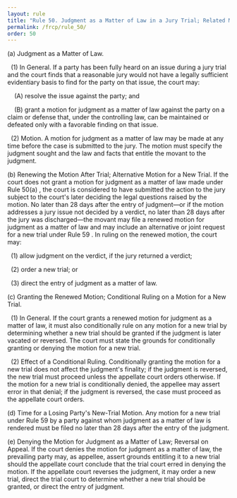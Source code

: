 ```yaml
---
layout: rule
title: "Rule 50. Judgment as a Matter of Law in a Jury Trial; Related Motion for a New Trial; Conditional Ruling"
permalink: /frcp/rule_50/
order: 50
---
```


(a) Judgment as a Matter of Law.


&nbsp;&nbsp;(1) In General. If a party has been fully heard on an issue during a jury trial and the court finds that a reasonable jury would not have a legally sufficient evidentiary basis to find for the party on that issue, the court may:


&nbsp;&nbsp;&nbsp;&nbsp;(A) resolve the issue against the party; and


&nbsp;&nbsp;&nbsp;&nbsp;(B) grant a motion for judgment as a matter of law against the party on a claim or defense that, under the controlling law, can be maintained or defeated only with a favorable finding on that issue.


&nbsp;&nbsp;(2) Motion. A motion for judgment as a matter of law may be made at any time before the case is submitted to the jury. The motion must specify the judgment sought and the law and facts that entitle the movant to the judgment.


(b) Renewing the Motion After Trial; Alternative Motion for a New Trial. If the court does not grant a motion for judgment as a matter of law made under Rule 50(a) , the court is considered to have submitted the action to the jury subject to the court's later deciding the legal questions raised by the motion. No later than 28 days after the entry of judgment—or if the motion addresses a jury issue not decided by a verdict, no later than 28 days after the jury was discharged—the movant may file a renewed motion for judgment as a matter of law and may include an alternative or joint request for a new trial under Rule 59 . In ruling on the renewed motion, the court may:


&nbsp;&nbsp;(1) allow judgment on the verdict, if the jury returned a verdict;


&nbsp;&nbsp;(2) order a new trial; or


&nbsp;&nbsp;(3) direct the entry of judgment as a matter of law.


(c) Granting the Renewed Motion; Conditional Ruling on a Motion for a New Trial.


&nbsp;&nbsp;(1) In General. If the court grants a renewed motion for judgment as a matter of law, it must also conditionally rule on any motion for a new trial by determining whether a new trial should be granted if the judgment is later vacated or reversed. The court must state the grounds for conditionally granting or denying the motion for a new trial.


&nbsp;&nbsp;(2) Effect of a Conditional Ruling. Conditionally granting the motion for a new trial does not affect the judgment's finality; if the judgment is reversed, the new trial must proceed unless the appellate court orders otherwise. If the motion for a new trial is conditionally denied, the appellee may assert error in that denial; if the judgment is reversed, the case must proceed as the appellate court orders.


(d) Time for a Losing Party's New-Trial Motion. Any motion for a new trial under Rule 59 by a party against whom judgment as a matter of law is rendered must be filed no later than 28 days after the entry of the judgment.


(e) Denying the Motion for Judgment as a Matter of Law; Reversal on Appeal. If the court denies the motion for judgment as a matter of law, the prevailing party may, as appellee, assert grounds entitling it to a new trial should the appellate court conclude that the trial court erred in denying the motion. If the appellate court reverses the judgment, it may order a new trial, direct the trial court to determine whether a new trial should be granted, or direct the entry of judgment.
